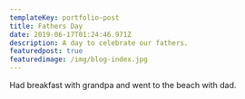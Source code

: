 ```yaml
---
templateKey: portfolio-post
title: Fathers Day
date: 2019-06-17T01:24:46.971Z
description: A day to celebrate our fathers.
featuredpost: true
featuredimage: /img/blog-index.jpg
---
```

Had breakfast with grandpa and went to the beach with dad.
